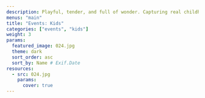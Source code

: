 ```yaml
---
description: Playful, tender, and full of wonder. Capturing real childhood moments at home, in preschool, or outdoors — beautifully and naturally told.
menus: "main"
title: "Events: Kids"
categories: ["events", "kids"]
weight: 3
params:
  featured_image: 024.jpg
  theme: dark
  sort_order: asc
  sort_by: Name # Exif.Date
resources:
  - src: 024.jpg
    params:
      cover: true
---
```


